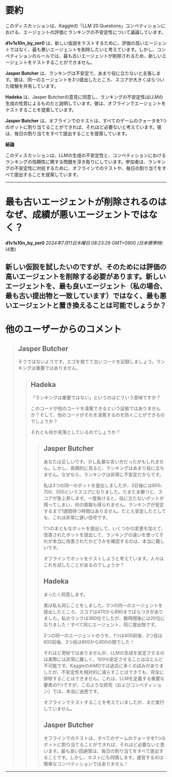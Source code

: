 # 要約 
このディスカッションは、Kaggleの「LLM 20 Questions」コンペティションにおける、エージェントの評価とランキングの不安定性について議論しています。

**d1v1s10n_by_zer0** は、新しい仮説をテストするために、評価の高いエージェントではなく、最も悪いエージェントを削除したいと考えています。しかし、コンペティションのルールでは、最も古いエージェントが削除されるため、新しいエージェントをテストすることができません。

**Jasper Butcher** は、ランキングは不安定で、あまり役に立たないと主張します。彼は、同一のエージェントを3つ提出したところ、スコアが大きくばらついた経験を共有しています。

**Hadeka** は、Jasper Butcherの意見に同意し、ランキングの不安定性はLLMの生成の性質によるものだと説明しています。彼は、オフラインでエージェントをテストすることを提案しています。

**Jasper Butcher** は、オフラインでのテストは、すべてのゲームのクォータを1つのボットに割り当てることができれば、それほど必要ないと考えています。彼は、毎日の割り当てをすべて提出することを提案しています。

**結論**

このディスカッションは、LLMの生成の不安定性と、コンペティションにおけるランキングの信頼性に関する問題を浮き彫りにしています。参加者は、ランキングの不安定性に対処するために、オフラインでのテストや、毎日の割り当てをすべて提出することを提案しています。


---
# 最も古いエージェントが削除されるのはなぜ、成績が悪いエージェントではなく？
**d1v1s10n_by_zer0** *2024年7月11日木曜日 08:23:29 GMT+0900 (日本標準時)* (4票)

新しい仮説を試したいのですが、そのためには評価の高いエージェントを削除する必要があります。新しいエージェントを、最も良いエージェント（私の場合、最も古い提出物と一致しています）ではなく、最も悪いエージェントと置き換えることは可能でしょうか？
---
# 他のユーザーからのコメント
> ## Jasper Butcher
> 
> そうではないようです。エゴを捨てて古いコードを記録しましょう。ランキングは重要ではありません。
> 
> 
> 
> > ## Hadeka
> > 
> > 「ランキングは重要ではない」というのはどういう意味ですか？
> > 
> > このコードが他のコードを凌駕できるという証拠ではありませんか？そして、他のコードがそれを凌駕するのを防ぐことができるのでしょうか？
> > 
> > それとも何か見落としているのでしょうか？
> > 
> > 
> > 
> > > ## Jasper Butcher
> > > 
> > > あなたは正しいです。少し乱暴な言い方だったかもしれません。しかし、長期的に見ると、ランキングはあまり役に立ちません。なぜなら、ランキングは非常に不安定だからです。
> > > 
> > > 私は3つの同一のボットを提出しましたが、3日後には800、700、500というスコアになりました。たまたま勝つと、スコアが急上昇します。一度負けると、役に立たないボットが残ってしまい、何の情報も得られません。ランキングが安定するまで1週間待つ時間はありません。たとえ安定したとしても、これは非常に遅い信号です。
> > > 
> > > 1つのまともなボットを提出して、いくつかの変更を加えて、改善されたボットを提出して、ランキングの違いを使ってそれが本当に改善されたかどうかを確認するのは、本当に難しいです。
> > > 
> > > オフラインでボットをテストしようと考えています。人々はこれを試したことがあるのでしょうか？
> > > 
> > > 
> > > 
> > > ## Hadeka
> > > 
> > > まったく同意します。
> > > 
> > > 実は私も同じことをしました。3つの同一のエージェントを提出したところ、スコアは470から890までばらつきがありました。私のランクは360位でしたが、数時間後には20位になりました！すべて同じエージェント、同じ提出物です。
> > > 
> > > 3つの同一のエージェントのうち、1つは400前後、2つ目は600前後、3つ目は800から900の間でした！
> > > 
> > > それほど奇妙ではありませんが、LLMの生成を安定させるのは実際には非常に難しく、100％安定させることはほとんど不可能です。KaggleのAIMOでは過去に多くの試みがありましたが、不安定性を相対的に減らすことはできても、完全に排除することはできません。これは、LLMを定義する重要な要素の1つですが、このような研究（およびコンペティション）では、本当に迷惑です。
> > > 
> > > オフラインでテストすることを考えていましたが、まだ実行していません。
> > > 
> > > 
> > > 
> > > ## Jasper Butcher
> > > 
> > > オフラインでのテストは、すべてのゲームのクォータを1つのボットに割り当てることができれば、それほど必要ないと思います。最も良い回避策は、毎日の割り当てをすべて提出することです。しかし、ホストにも同情します。運営するのは簡単なコンペティションではありません！
> > > 
> > > 
> > > 
---

